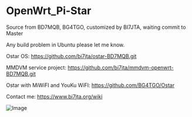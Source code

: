 # OpenWrt_Pi-Star
Source from BD7MQB, BG4TGO, customized by BI7JTA, waiting commit to Master

Any build problem in Ubuntu please let me know.

Ostar OS: https://github.com/bi7jta/ostar-BD7MQB.git

MMDVM service project: https://github.com/bi7jta/mmdvm-openwrt-BD7MQB.git

Ostar with MiWiFI and YouKu WiFI: https://github.com/BG4TGO/Ostar

Contact me:  https://www.bi7jta.org/wiki

![Image](https://github.com/bi7jta/OpenWrt_Pi-Star/assets/22002824/9d5609e7-373f-4759-ad20-c2eac731dec5)
